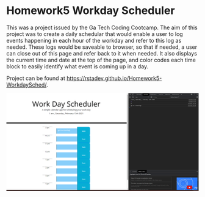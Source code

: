# Homework5 Workday Scheduler

This was a project issued by the Ga Tech Coding Cootcamp. The aim of this project was to create a daily schedular that would enable a user to log events happening in each hour of the workday and refer to this log as needed. These logs would be saveable to browser, so that if needed, a user can close out of this page and refer back to it when needed. It also displays the current time and date at the top of the page, and color codes each time block to easily identify what event is coming up in a day.



Project can be found at https://rstadev.github.io/Homework5-WorkdaySched/.


![alt text](https://raw.githubusercontent.com/rstadev/Homework5-WorkdaySched/main/Readmepic5.png)
